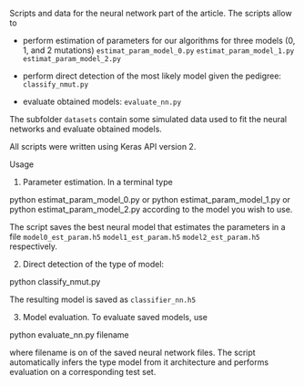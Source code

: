 Scripts and data for the neural network part of the article. The scripts allow to


- perform estimation of parameters for our algorithms for three models (0, 1, and 2 mutations)
  `estimat_param_model_0.py`
  `estimat_param_model_1.py`
  `estimat_param_model_2.py`

- perform direct detection of the most likely model given the pedigree:
  `classify_nmut.py`

- evaluate obtained models:
  `evaluate_nn.py`

The subfolder `datasets` contain some simulated data used to fit the neural networks
and evaluate obtained models.

All scripts were written using Keras API version 2.


Usage

1. Parameter estimation. 
In a terminal type

python estimat_param_model_0.py 
or
python estimat_param_model_1.py 
or
python estimat_param_model_2.py 
according to the model you wish to use.

The script saves the best neural model that estimates the parameters in a file
`model0_est_param.h5`
`model1_est_param.h5`
`model2_est_param.h5`
respectively.


2. Direct detection of the type of model:

python classify_nmut.py

The resulting model is saved as `classifier_nn.h5`

3. Model evaluation.
To evaluate saved models, use

python evaluate_nn.py filename

where filename is on of the saved neural network files.
The script automatically infers the type model from it architecture and performs 
evaluation on a corresponding test set.





